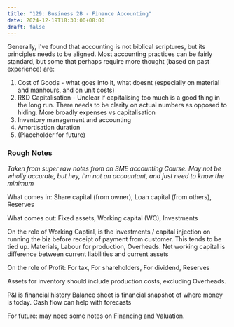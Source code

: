 ```yaml
---
title: "129: Business 2B - Finance Accounting"
date: 2024-12-19T18:30:00+08:00
draft: false
---
```


Generally, I've found that accounting is not biblical scriptures, but its principles needs to be aligned. Most accounting practices can be fairly standard, but some that perhaps require more thought (based on past experience) are:

1. Cost of Goods - what goes into it, what doesnt (especially on material and manhours, and on unit costs)
2. R&D Capitalisation - Unclear if capitalising too much is a good thing in the long run. There needs to be clarity on actual numbers as opposed to hiding. More broadly expenses vs capitalisation
3. Inventory management and accounting
4. Amortisation duration
5. (Placeholder for future)

### Rough Notes
*Taken from super raw notes from an SME accounting Course. May not be wholly accurate, but hey, I'm not an accountant, and just need to know the minimum*

What comes in:  Share capital (from owner), Loan capital  (from others), Reserves

What comes out: Fixed assets, Working capital (WC), Investments 

On the role of Working Captial,  is the investments / capital injection on running the biz  before receipt of payment from customer. This tends to be tied up. Materials, Labour for production, Overheads. Net working capital is difference between current liabilities and current assets

On the role of Profit: For tax, For shareholders, For dividend, Reserves 

Assets for inventory should include production costs, excluding Overheads. 

P&l is financial history
Balance sheet is financial snapshot of where money is today. 
Cash flow can help with forecasts


For future: may need some notes on Financing and Valuation.














